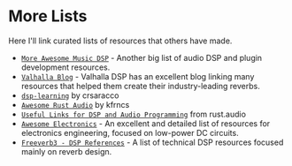 # More Lists

Here I'll link curated lists of resources that others have made.

- [`More Awesome Music DSP`] - Another big list of audio DSP and plugin development resources.
- [`Valhalla Blog`] - Valhalla DSP has an excellent blog linking many resources that helped them create their industry-leading reverbs.
- [`dsp-learning`] by crsaracco
- [`Awesome Rust Audio`] by kfrncs
- [`Useful Links for DSP and Audio Programming`] from rust.audio
- [`Awesome Electronics`] - An excellent and detailed list of resources for electronics engineering, focused on low-power DC circuits.
- [`Freeverb3 - DSP References`] - A list of technical DSP resources focused mainly on reverb design.

[`More Awesome Music DSP`]: https://github.com/olilarkin/awesome-musicdsp
[`Valhalla Blog`]: https://valhalladsp.com/blog/
[`dsp-learning`]: https://github.com/crsaracco/dsp-learning
[`Awesome Rust Audio`]: https://github.com/kfrncs/awesome-rust-audio
[`Useful Links for DSP and Audio Programming`]: https://rust.audio/articles/useful-resources/
[`Awesome Electronics`]: https://github.com/kitspace/awesome-electronics
[`Freeverb3 - DSP References`]: https://freeverb3vst.osdn.jp/ref.shtml
